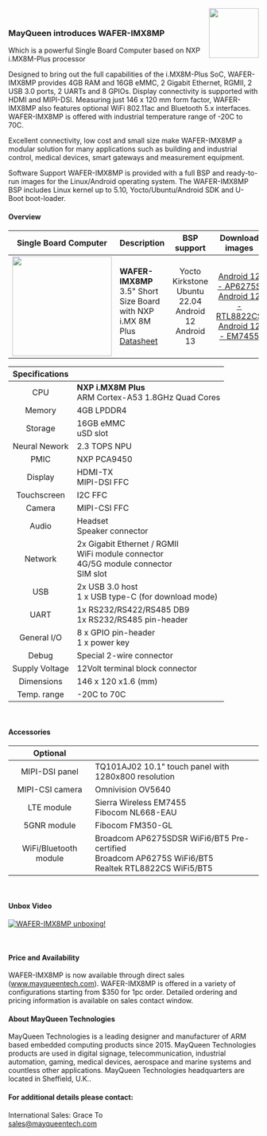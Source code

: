 <img src="https://www.mayqueentech.com/images/nutsboard.png" width="100" align="right">
<br>

### MayQueen introduces WAFER-IMX8MP
Which is a powerful Single Board Computer based on NXP i.MX8M-Plus processor

Designed to bring out the full capabilities of the i.MX8M-Plus SoC, WAFER-IMX8MP provides 4GB RAM and 16GB eMMC, 2 Gigabit Ethernet, RGMII, 2 USB 3.0 ports, 2 UARTs and 8 GPIOs. Display connectivity is supported with HDMI and MIPI-DSI. Measuring just 146 x 120 mm form factor, WAFER-IMX8MP also features optional WiFi 802.11ac and Bluetooth 5.x interfaces. WAFER-IMX8MP is offered with industrial temperature range of -20C to 70C.

Excellent connectivity, low cost and small size make WAFER-IMX8MP a modular solution for many applications such as building and industrial control, medical devices, smart gateways and measurement equipment.

Software Support
WAFER-IMX8MP is provided with a full BSP and ready-to-run images for the Linux/Android operating system.
The WAFER-IMX8MP BSP includes Linux kernel up to 5.10, Yocto/Ubuntu/Android SDK and U-Boot boot-loader.
<br>

#### Overview
|                         Single Board Computer                         | Description                                                  |                       BSP support                       |                       Download images                        |
| :----------------------------------------------------------: | :----------------------------------------------------------- | :---------------------------------------------------------: | :----------------------------------------------------------: |
| <img src="https://www.mayqueentech.com/images/wafer-imx8mp-1.png" width="200"/> | **WAFER-IMX8MP** <br />     3.5" Short Size Board with NXP i.MX 8M Plus <br/> [Datasheet](https://www.dropbox.com/scl/fi/zvyyd39afkxnryjstqaln/wafer-imx8mp.pdf?rlkey=1y12j7b8id81f59bvtsn6bcbw&dl=0) | Yocto Kirkstone <br /> Ubuntu 22.04 <br /> Android 12 <br /> Android 13 | [Android 12 - AP6275S](https://www.dropbox.com/scl/fi/ndaqiucpkildh287czbb9/B643-12-R185_20230323.zip?rlkey=oes7mwq3k9m3utysdcy2bkynz&dl=0) <br />  [Android 12 - RTL8822CS](https://www.dropbox.com/scl/fi/u76tijzykb1cwjvsw968u/B643-12-R205_realtek-wifi5_20230516.zip?rlkey=p0i7v75exlxcy2or33o7enhq5&dl=0) <br />  [Android 12 - EM7455](https://www.dropbox.com/scl/fi/h120mvixfnpa930gqvva0/B643-12-R186_sierra-lte_20230323.zip?rlkey=mgrrp20uhtb7y5jn9z0287964&dl=0) <br /> |


|                         Specifications                         |                                                   |
| :----------------------------------------------------------: | :----------------------------------------------------------- |
| CPU | **NXP i.MX8M Plus** <br />    ARM Cortex-A53 1.8GHz Quad Cores |
| Memory | 4GB LPDDR4 |
| Storage | 16GB eMMC <br /> uSD slot|
| Neural Nework | 2.3 TOPS NPU |
| PMIC | NXP PCA9450 |
| Display | HDMI-TX <br /> MIPI-DSI FFC |
| Touchscreen | I2C FFC |
| Camera | MIPI-CSI FFC |
| Audio | Headset <br /> Speaker connector |
| Network | 2x Gigabit Ethernet / RGMII <br /> WiFi module connector <br /> 4G/5G module connector <br /> SIM slot |
| USB | 2x USB 3.0 host <br /> 1 x USB type-C (for download mode) |
| UART | 1x RS232/RS422/RS485 DB9 <br /> 1x RS232/RS485 pin-header |
| General I/O | 8 x GPIO pin-header <br /> 1 x power key |
| Debug | Special 2-wire connector |
| Supply Voltage | 12Volt terminal block connector |
| Dimensions | 146 x 120 x1.6 (mm) |
| Temp. range | -20C to 70C |
<br>

#### Accessories

|                         Optional                         |                                                   |
| :----------------------------------------------------------: | :----------------------------------------------------------- |
| MIPI-DSI panel | TQ101AJ02 10.1" touch panel with 1280x800 resolution |
| MIPI-CSI camera | Omnivision OV5640 |
| LTE module | Sierra Wireless EM7455 <br /> Fibocom NL668-EAU|
| 5GNR module | Fibocom FM350-GL|
| WiFi/Bluetooth module | Broadcom AP6275SDSR WiFi6/BT5 Pre-certified <br /> Broadcom AP6275S WiFi6/BT5 <br /> Realtek RTL8822CS WiFi5/BT5 |
<br>

#### Unbox Video
[![WAFER-IMX8MP unboxing!](https://res.cloudinary.com/marcomontalbano/image/upload/v1699980864/video_to_markdown/images/youtube--8yMzMQKgkis-c05b58ac6eb4c4700831b2b3070cd403.jpg)](https://www.youtube.com/watch?v=8yMzMQKgkis&t=1s "WAFER-IMX8MP unboxing!")

<br>

#### Price and Availability
WAFER-IMX8MP is now available through direct sales (www.mayqueentech.com).
WAFER-IMX8MP is offered in a variety of configurations starting from $350 for 1pc order.
Detailed ordering and pricing information is available on sales contact window.
<br>

#### About MayQueen Technologies
MayQueen Technologies is a leading designer and manufacturer of ARM based embedded computing products since 2015.
MayQueen Technologies products are used in digital signage, telecommunication, industrial automation, gaming, medical devices, aerospace and marine systems and countless other applications.
MayQueen Technologies headquarters are located in Sheffield, U.K..
<br>

#### For additional details please contact:

International Sales: Grace To
<br> 
sales@mayqueentech.com 

